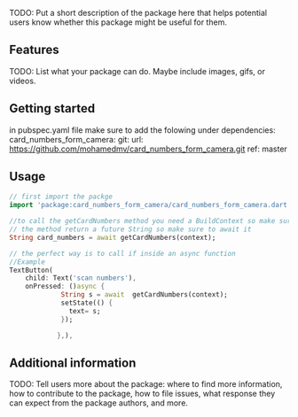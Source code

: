 <!-- 
This README describes the package. If you publish this package to pub.dev,
this README's contents appear on the landing page for your package.

For information about how to write a good package README, see the guide for
[writing package pages](https://dart.dev/guides/libraries/writing-package-pages). 

For general information about developing packages, see the Dart guide for
[creating packages](https://dart.dev/guides/libraries/create-library-packages)
and the Flutter guide for
[developing packages and plugins](https://flutter.dev/developing-packages). 
-->

TODO: Put a short description of the package here that helps potential users
know whether this package might be useful for them.

## Features

TODO: List what your package can do. Maybe include images, gifs, or videos.

## Getting started

in pubspec.yaml file make sure to add the folowing under dependencies:
  card_numbers_form_camera:
      git:
        url: https://github.com/mohamedmv/card_numbers_form_camera.git
        ref: master

## Usage



```dart
// first import the packge
import 'package:card_numbers_form_camera/card_numbers_form_camera.dart';

//to call the getCardNumbers method you need a BuildContext so make sure to be inside of a widget
// the method return a future String so make sure to await it
String card_numbers = await getCardNumbers(context);

// the perfect way is to call if inside an async function
//Example
TextButton(
    child: Text('scan numbers'),
    onPressed: ()async {
             String s = await  getCardNumbers(context);
             setState(() {
               text= s;
             });

            },),
```

## Additional information

TODO: Tell users more about the package: where to find more information, how to 
contribute to the package, how to file issues, what response they can expect 
from the package authors, and more.

